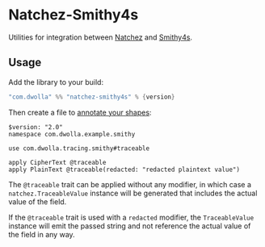 # Natchez-Smithy4s

Utilities for integration between [Natchez](https://github.com/typelevel/natchez) and [Smithy4s](https://disneystreaming.github.io/smithy4s/).

## Usage

Add the library to your build:

```scala
"com.dwolla" %% "natchez-smithy4s" % {version} 
```

Then create a file to [annotate your shapes](https://disneystreaming.github.io/smithy4s/docs/guides/model-preprocessing/#note-on-third-party-models):

```smithy
$version: "2.0"
namespace com.dwolla.example.smithy

use com.dwolla.tracing.smithy#traceable

apply CipherText @traceable
apply PlainText @traceable(redacted: "redacted plaintext value")
```

The `@traceable` trait can be applied without any modifier, in which case a `natchez.TraceableValue` instance will be generated that includes the actual value of the field.

If the `@traceable` trait is used with a `redacted` modifier, the `TraceableValue` instance will emit the passed string and not reference the actual value of the field in any way.
